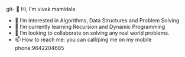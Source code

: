 git- 👋 Hi, I’m vivek mamidala
- 👀 I’m interested in Algorithms, Data Structures and Problem Solving
- 🌱 I’m currently learning Recursion and Dynamic Programming
- 💞️ I’m looking to collaborate on solving any real world problems.
- 📫 How to reach me: you can call/ping me on my mobile phone:9642204685

<!---
vivekmamidala/vivekmamidala is a ✨ special ✨ repository because its `README.md` (this file) appears on your GitHub profile.
You can click the Preview link to take a look at your changes.
--->
